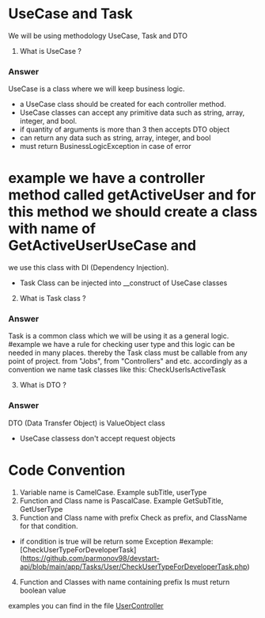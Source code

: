 # UseCase and Task

We will be using methodology UseCase, Task and DTO 
1. What is UseCase ? 
### Answer
UseCase is a class where we will keep business logic. 
- a UseCase class should be created for each controller method.
- UseCase classes can accept any primitive data such as string, array, integer, and bool. 
- if quantity of arguments is more than 3 then accepts DTO object
- can return any data such as string, array, integer, and bool
- must return BusinessLogicException in case of error 
 # example we have a controller method called getActiveUser and for this method we should create a class with name of GetActiveUserUseCase and 
 we use this class with DI (Dependency Injection).
- Task Class can be injected into __construct of UseCase classes

2.  What is Task class ?
### Answer
 Task is a common class which we will be using it as a general logic. 
#example 
we have a rule for checking user type and this logic can be needed in many places. 
thereby the Task class must be callable from any point of project. from "Jobs", from "Controllers" and etc. 
accordingly as a convention we name task classes like this: CheckUserIsActiveTask

3. What is DTO ?
### Answer
 DTO (Data Transfer Object) is ValueObject class 
- UseCase classess don't accept request objects

# Code Convention 
1. Variable name is CamelCase. Example subTitle, userType
2. Function and Class name is PascalCase. Example GetSubTitle, GetUserType
3. Function and Class name with prefix Check as prefix, and ClassName for that condition. 
- if condition is true will be return some Exception 
#example: [CheckUserTypeForDeveloperTask]
(https://github.com/parmonov98/devstart-api/blob/main/app/Tasks/User/CheckUserTypeForDeveloperTask.php)

4. Function and Classes with name containing prefix Is must return boolean value

examples you can find in the file [UserController](https://github.com/parmonov98/devstart-api/blob/main/app/Http/Controllers/ApiController/User/UserController.php)
